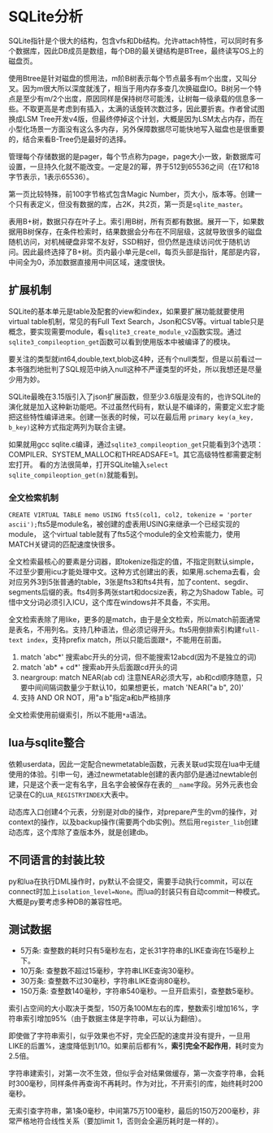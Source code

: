 # SQLite分析

SQLite指针是个很大的结构，包含vfs和Db结构。允许attach特性，可以同时有多个数据库，因此DB成员是数组，每个DB的最关键结构是BTree，最终读写OS上的磁盘页。

使用Btree是针对磁盘的惯用法，m阶B树表示每个节点最多有m个出度，又叫分叉。因为m很大所以深度就浅了，相当于用内存多查几次换磁盘IO。B树另一个特点是至少有m/2个出度，原因同样是保持树尽可能浅，让树每一级承载的信息多一些。不取更高是考虑到有插入，太满的话旋转次数过多，因此要折衷。作者曾试图换成LSM Tree开发v4版，但最终停掉这个计划，大概是因为LSM太占内存，而在小型化场景一方面没有这么多内存，另外保障数据尽可能快地写入磁盘也是很重要的，结合来看B-Tree仍是最好的选择。

管理每个存储数据的是pager，每个节点称为page，page大小一致，新数据库可设置，一旦持久化就不能改变。一定是2的幂，界于512到65536之间（在17和18字节表示，1表示65536）。

第一页比较特殊，前100字节格式包含Magic Number，页大小，版本等。创建一个只有表定义，但没有数据的库，占2K，共2页，第一页是`sqlite_master`。

表用B+树，数据只存在叶子上。索引用B树，所有页都有数据。展开一下，如果数据用B树保存，在条件检索时，结果数据会分布在不同层级，这就导致很多的磁盘随机访问，对机械硬盘非常不友好，SSD稍好，但仍然是连续访问优于随机访问。因此最终选择了B+树。页内最小单元是cell，每页头部是指针，尾部是内容，中间全为0，添加数据直接用中间区域，速度很快。

## 扩展机制

SQLite的基本单元是table及配套的view和index，如果要扩展功能就要使用virtual table机制，常见的有Full Text Search，Json和CSV等。virtual table只是概念，要实现需要module，看`sqlite3_create_module_v2`函数实现。通过`sqlite3_compileoption_get`函数可以看到使用版本中被编译了的模块。

要关注的类型就int64,double,text,blob这4种，还有个null类型，但是以前看过一本书强烈地批判了SQL规范中纳入null这种不严谨类型的坏处，所以我想还是尽量少用为妙。

SQLite最晚在3.15版引入了json扩展函数，但至少3.6版是没有的，也许SQLite的演化就是加入这种新功能吧。不过虽然代码有，默认是不编译的，需要定义宏才能把这些特性编译进来。创建一张表的时候，可以在最后用
`primary key(a_key, b_key)`这种方式指定两列为联合主键。

如果就用gcc sqlite.c编译，通过`sqlite3_compileoption_get`只能看到3个选项：
COMPILER、SYSTEM_MALLOC和THREADSAFE=1。其它高级特性都需要定制宏打开。
看的方法很简单，打开SQLite输入`select sqlite_compileoption_get(n)`就能看到。

### 全文检索机制

`CREATE VIRTUAL TABLE memo USING fts5(col1, col2, tokenize = 'porter ascii');`fts5是module名，被创建的虚表用USING来继承一个已经实现的module，
这个virtual table就有了fts5这个module的全文检索能力，使用MATCH关键词的匹配速度快很多。

全文检索最核心的要素是分词器，即tokenize指定的值，不指定则默认simple，不过至少要用icu才能处理中文。这种方式创建出的表，如果用.schema去看，会对应另外3到5张普通的table，3张是fts3和fts4共有，加了content、segdir、segments后缀的表。fts4则多两张start和docsize表，称之为Shadow Table。可惜中文分词必须引入ICU，这个库在windows并不具备，不实用。

全文检索表除了用like，更多的是match，由于是全文检索，所以match前面通常是表名，不用列名。支持几种语法，但必须记得开头。fts5用倒排索引构建`full-text index`，支持prefix match，所以只能后面跟`*`，不能用在前面。

1. match 'abc*' 搜索abc开头的分词，但不能搜索12abcd(因为不是独立的词)
2. match 'ab* + cd*' 搜索ab开头后面跟cd开头的词
3. neargroup: match NEAR(ab cd) 注意NEAR必须大写，ab和cd顺序随意，只要中间间隔词数量少于默认10，如果想更长，match 'NEAR("a b", 20)'
4. 支持 AND OR NOT，用"a b"指定a和b严格排序

全文检索使用前缀索引，所以不能用`*a`语法。

## lua与sqlite整合

依赖userdata，因此一定配合newmetatable函数，元表关联ud实现在lua中无缝使用的体验。引申一句，通过newmetatable创建的表内部仍是通过newtable创建，只是这个表一定有名字，且名字会被保存在表的`__name`字段。另外元表也会记录在C的`LUA_REGISTRYINDEX`大表中。

动态库入口创建4个元表，分别是对db的操作，对prepare产生的vm的操作，对context的操作，以及backup操作(需要两个db实例)。然后用`register_lib`创建动态库，这个库除了查版本外，就是创建db。

## 不同语言的封装比较

py和lua在执行DML操作时，py默认不会提交，需要手动执行commit，可以在connect时加上`isolation_level=None`。而lua的封装只有自动commit一种模式。大概是py要考虑多种DB的兼容性吧。

## 测试数据

* 5万条: 查整数的耗时只有5毫秒左右，定长31字符串的LIKE查询在15毫秒上下。
* 10万条: 查整数不超过15毫秒，字符串LIKE查询30毫秒。
* 30万条: 查整数不过30毫秒，字符串LIKE查询80毫秒。
* 150万条: 查整数140毫秒，字符串540毫秒。一旦开启索引，查整数5毫秒。

索引占空间的大小取决于类型，150万条100M左右的库，整数索引增加16%，字符串索引增加95%（由于数据主体是字符串，可以认为翻倍）。

即使做了字符串索引，似乎效果也不好，完全匹配的速度并没有提升，一旦用LIKE的后置%，速度降低到1/10。如果前后都有%，**索引完全不起作用**，耗时变为2.5倍。

字符串建索引，对第一次不生效，但似乎会对结果做缓存，第一次查字符串，会耗时300毫秒，同样条件再查询不再耗时。作为对比，不开索引的库，始终耗时200毫秒。

无索引查字符串，第1条0毫秒，中间第75万100毫秒，最后的150万200毫秒，非常严格地符合线性关系（要加limit 1，否则会全遍历耗时是一样的）。